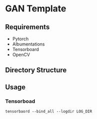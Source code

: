 # GAN Template

## Requirements
- Pytorch
- Albumentations
- Tensorboard
- OpenCV

## Directory Structure

## Usage


### Tensorboad

```
tensorbaord --bind_all --logdir LOG_DIR
```
